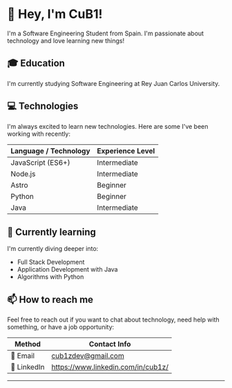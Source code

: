 # 👋 Hey, I'm CuB1!

I'm a Software Engineering Student from Spain. I'm passionate about technology and love learning new things!

## 🎓 Education

I'm currently studying Software Engineering at Rey Juan Carlos University.

## 💻 Technologies

I'm always excited to learn new technologies. Here are some I've been working with recently:

| Language / Technology | Experience Level |
| -------------------   | ---------------- |
| JavaScript (ES6+)     | Intermediate     |
| Node.js               | Intermediate     |
| Astro                 | Beginner         |
| Python                | Beginner         |
| Java                  | Intermediate     |

## 🌱 Currently learning

I'm currently diving deeper into:

- Full Stack Development
- Application Development with Java
- Algorithms with Python

## 📫 How to reach me

Feel free to reach out if you want to chat about technology, need help with something, or have a job opportunity:

| Method          | Contact Info                               |
| --------        | ------------------------------------------ |
| 📧 Email        | cub1zdev@gmail.com |
| 💼 LinkedIn     | https://www.linkedin.com/in/cub1z/ |

----
